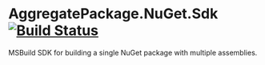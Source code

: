 # AggregatePackage.NuGet.Sdk [![Build Status](https://dev.azure.com/jkoritzinsky/AggregatePackage.NuGet.Sdk/_apis/build/status/jkoritzinsky.AggregatePackage.NuGet.Sdk)](https://dev.azure.com/jkoritzinsky/AggregatePackage.NuGet.Sdk/_build/latest?definitionId=3)

MSBuild SDK for building a single NuGet package with multiple assemblies.
